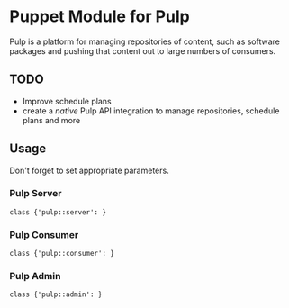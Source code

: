 # Puppet Module for Pulp

Pulp is a platform for managing repositories of content, such as software packages and pushing that content out to large numbers of consumers.

## TODO

* Improve schedule plans
* create a *native* Pulp API integration to manage repositories, schedule plans and more

## Usage

Don't forget to set appropriate parameters.

### Pulp Server

```puppet
class {'pulp::server': }
```

### Pulp Consumer

```puppet
class {'pulp::consumer': }
```

### Pulp Admin

```puppet
class {'pulp::admin': }
```
